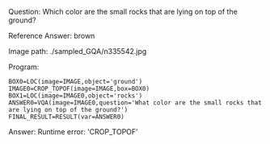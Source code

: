 Question: Which color are the small rocks that are lying on top of the ground?

Reference Answer: brown

Image path: ./sampled_GQA/n335542.jpg

Program:

```
BOX0=LOC(image=IMAGE,object='ground')
IMAGE0=CROP_TOPOF(image=IMAGE,box=BOX0)
BOX1=LOC(image=IMAGE0,object='rocks')
ANSWER0=VQA(image=IMAGE0,question='What color are the small rocks that are lying on top of the ground?')
FINAL_RESULT=RESULT(var=ANSWER0)
```
Answer: Runtime error: 'CROP_TOPOF'

